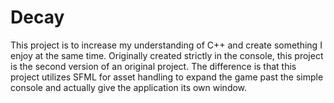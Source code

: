 # Decay
This project is to increase my understanding of C++ and create something I enjoy at the same time. Originally created strictly in the console, this project is the second version of an original project. 
The difference is that this project utilizes SFML for asset handling to expand the game past the simple console and actually give the application its own window.
